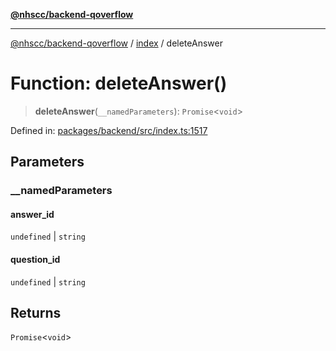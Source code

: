 [**@nhscc/backend-qoverflow**](../../README.md)

***

[@nhscc/backend-qoverflow](../../README.md) / [index](../README.md) / deleteAnswer

# Function: deleteAnswer()

> **deleteAnswer**(`__namedParameters`): `Promise`\<`void`\>

Defined in: [packages/backend/src/index.ts:1517](https://github.com/nhscc/qoverflow.api.hscc.bdpa.org/blob/427e25011f0e71265852f81f85026e1290417c2b/packages/backend/src/index.ts#L1517)

## Parameters

### \_\_namedParameters

#### answer_id

`undefined` \| `string`

#### question_id

`undefined` \| `string`

## Returns

`Promise`\<`void`\>
